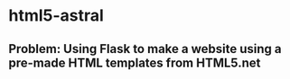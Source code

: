 # html5-astral
## Problem: Using Flask to make a website using a pre-made HTML templates from HTML5.net

